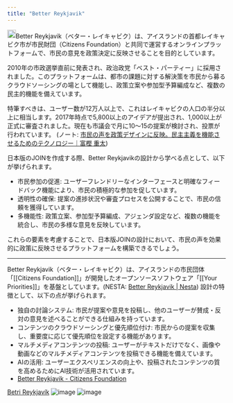 ```yaml
---
title: "Better Reykjavik"
---
```


<img src='https://scrapbox.io/api/pages/nishio/GPT/icon' alt='GPT.icon' height="19.5"/>Better Reykjavik（ベター・レイキャビク）は、アイスランドの首都レイキャビク市が市民財団（Citizens Foundation）と共同で運営するオンラインプラットフォームで、市民の意見を政策決定に反映させることを目的としています。

2010年の市政選挙直前に発表され、政治政党「ベスト・パーティー」に採用されました。このプラットフォームは、都市の課題に対する解決策を市民から募るクラウドソーシングの場として機能し、政策立案や参加型予算編成など、複数の民主的機能を備えています。

特筆すべきは、ユーザー数が12万人以上で、これはレイキャビクの人口の半分以上に相当します。2017年時点で5,800以上のアイデアが提出され、1,000以上が正式に審査されました。現在も市議会で月に10～15の提案が検討され、投票が行われています。
(ノート: [市民の声を政策デザインに反映。民主主義を機能させるためのテクノロジー｜富樫 重太](https://note.com/siarrot/n/n21d1b86cd2e5?utm_source=chatgpt.com))

日本版のJOINを作成する際、Better Reykjavikの設計から学べる点として、以下が挙げられます。
- 市民参加の促進: ユーザーフレンドリーなインターフェースと明確なフィードバック機能により、市民の積極的な参加を促しています。
- 透明性の確保: 提案の進捗状況や審査プロセスを公開することで、市民の信頼を獲得しています。
- 多機能性: 政策立案、参加型予算編成、アジェンダ設定など、複数の機能を統合し、市民の多様な意見を反映しています。

これらの要素を考慮することで、日本版JOINの設計において、市民の声を効果的に政策に反映させるプラットフォームを構築できるでしょう。

---
Better Reykjavik（ベター・レイキャビク）は、アイスランドの市民団体「[[Citizens Foundation]]」が開発したオープンソースソフトウェア「[[Your Priorities]]」を基盤としています。(NESTA: [Better Reykjavik | Nesta](https://www.nesta.org.uk/feature/10-people-centred-smart-city-initiatives/better-reykjavik/?utm_source=chatgpt.com))
設計の特徴として、以下の点が挙げられます。
- 独自の討論システム: 市民が提案や意見を投稿し、他のユーザーが賛成・反対の意見を述べることができる仕組みを持っています。
- コンテンツのクラウドソーシングと優先順位付け: 市民からの提案を収集し、重要度に応じて優先順位を設定する機能があります。
- マルチメディアコンテンツの投稿: ユーザーがテキストだけでなく、画像や動画などのマルチメディアコンテンツを投稿できる機能を備えています。
- AIの活用: ユーザーエクスペリエンスの向上や、投稿されたコンテンツの質を高めるためにAI技術が活用されています。
- [Better Reykjavik - Citizens Foundation](https://www.citizens.is/portfolio_page/better_reykjavik/?utm_source=chatgpt.com)

[Betri Reykjavík](https://betrireykjavik.is/domain/1)
![image](https://gyazo.com/c6cc2fbdb4a37bd55f03fe12dbb09842/thumb/1000)
![image](https://gyazo.com/72a59052b1200880e24d52f7a4fe9c4e/thumb/1000)
